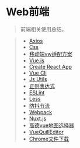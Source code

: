 # Web前端

> 前端相关使用总结。  

> * [Axios](../frontend/axios.md)
> * [Css](../frontend/css.md)
> * [移动端vw适配方案](../frontend/vw.md)
> * [Vue.js](../frontend/Vuejs.md)
> * [Create React App](../frontend/cra.md)
> * [Vue Cli](../frontend/vue-cli.md)
> * [Js Utils](../frontend/js-utils.md)
> * [正则表达式](../frontend/regular.md)
> * [ESLint](../frontend/eslint.md)
> * [Less](../frontend/less.md)
> * [防抖节流](../frontend/debounce-throttle.md)
> * [Webpack](../frontend/webpack.md)
> * [Nuxt.js](../frontend/nuxtjs.md)
> * [高德vue地图选择器](../frontend/amap-selector.md)
> * [VueQuillEditor](../frontend/vue-quill-editor.md)
> * [Chrome文件下载](../frontend/chrome-download.md)